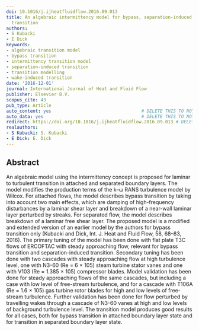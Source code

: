 ```yaml
---
doi: 10.1016/j.ijheatfluidflow.2016.09.013
title: An algebraic intermittency model for bypass, separation-induced and wake-induced
  transition
authors:
- S Kubacki
- E Dick
keywords:
- algebraic transition model
- bypass transition
- intermittency transition model
- separation-induced transition
- transition modelling
- wake-induced transition
date: '2016-12-01'
journal: International Journal of Heat and Fluid Flow
publisher: Elsevier B.V.
scopus_cite: 43
pub_type: Article
auto_content: yes                                  # DELETE THIS TO NOT AUTO GENERATE CONTENT
auto_data: yes                                     # DELETE THIS TO NOT AUTO GENERATE METADATA
redirect: https://doi.org/10.1016/j.ijheatfluidflow.2016.09.013 # DELETE THIS TO NOT REDIRECT
realauthors:
- S Kubacki: S. Kubacki
- E Dick: E. Dick
---
```



## Abstract
An algebraic model using the intermittency concept is proposed for laminar to turbulent transition in attached and separated boundary layers. The model modifies the production terms of the k–ω RANS turbulence model by Wilcox. For attached flows, the model describes bypass transition by taking into account two main effects, which are damping of high-frequency disturbances by a laminar shear layer and breakdown of a near-wall laminar layer perturbed by streaks. For separated flow, the model describes breakdown of a laminar free shear layer. The proposed model is a modified and extended version of an earlier model by the authors for bypass transition only (Kubacki and Dick, Int. J. Heat and Fluid Flow, 58, 68–83, 2016). The primary tuning of the model has been done with flat plate T3C flows of ERCOFTAC with steady approaching flow, relevant for bypass transition and separation-induced transition. Secondary tuning has been done with two cascades with steady approaching flow at high turbulence level, one with N3-60 (Re = 6 × 105) steam turbine stator vanes and one with V103 (Re = 1.385 × 105) compressor blades. Model validation has been done for steady approaching flows of the same cascades, but including a case with low level of free-stream turbulence, and for a cascade with T106A (Re = 1.6 × 105) gas turbine rotor blades for high and low levels of free-stream turbulence. Further validation has been done for flow perturbed by travelling wakes through a cascade of N3-60 vanes at high and low levels of background turbulence level. The transition model produces good results for all cases, both for bypass transition in attached boundary layer state and for transition in separated boundary layer state.

